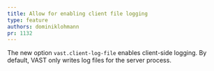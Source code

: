 ```yaml
---
title: Allow for enabling client file logging
type: feature
authors: dominiklohmann
pr: 1132
---
```


The new option `vast.client-log-file` enables client-side logging. By default,
VAST only writes log files for the server process.
